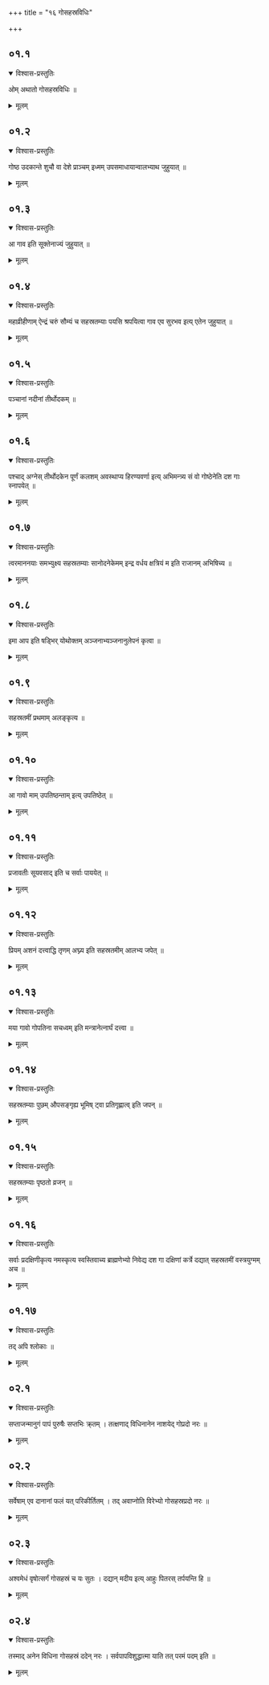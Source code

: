 +++
title = "१६ गोसहस्रविधिः"

+++
## ०१.१

<details open><summary>विश्वास-प्रस्तुतिः</summary>

ओम् अथातो गोसहस्रविधिः ॥  
</details>

<details><summary>मूलम्</summary>

ओम् अथातो गोसहस्रविधिः ॥  
</details>


## ०१.२

<details open><summary>विश्वास-प्रस्तुतिः</summary>

गोष्ठ उदकान्ते शुचौ वा देशे प्राञ्चम् इध्मम् उपसमाधायान्वालभ्याथ जुहुयात् ॥  
</details>

<details><summary>मूलम्</summary>

गोष्ठ उदकान्ते शुचौ वा देशे प्राञ्चम् इध्मम् उपसमाधायान्वालभ्याथ जुहुयात् ॥  
</details>


## ०१.३

<details open><summary>विश्वास-प्रस्तुतिः</summary>

आ गाव इति सूक्तेनाज्यं जुहुयात् ॥  
</details>

<details><summary>मूलम्</summary>

आ गाव इति सूक्तेनाज्यं जुहुयात् ॥  
</details>


## ०१.४

<details open><summary>विश्वास-प्रस्तुतिः</summary>

महाव्रीहीणाम् ऐन्द्रं चरुं सौम्यं च सहस्रतम्याः पयसि श्रपयित्वा गाव एव सुरभव इत्य् एतेन जुहुयात् ॥  
</details>

<details><summary>मूलम्</summary>

महाव्रीहीणाम् ऐन्द्रं चरुं सौम्यं च सहस्रतम्याः पयसि श्रपयित्वा गाव एव सुरभव इत्य् एतेन जुहुयात् ॥  
</details>


## ०१.५

<details open><summary>विश्वास-प्रस्तुतिः</summary>

पञ्चानां नदीनां तीर्थोदकम् ॥  
</details>

<details><summary>मूलम्</summary>

पञ्चानां नदीनां तीर्थोदकम् ॥  
</details>


## ०१.६

<details open><summary>विश्वास-प्रस्तुतिः</summary>

पश्चाद् अग्नेस् तीर्थोदकेन पूर्णं कलशम् अवस्थाप्य हिरण्यवर्णा इत्य् अभिमन्त्र्य सं वो गोष्ठेनेति दश गाः स्नापयेत् ॥  
</details>

<details><summary>मूलम्</summary>

पश्चाद् अग्नेस् तीर्थोदकेन पूर्णं कलशम् अवस्थाप्य हिरण्यवर्णा इत्य् अभिमन्त्र्य सं वो गोष्ठेनेति दश गाः स्नापयेत् ॥  
</details>


## ०१.७

<details open><summary>विश्वास-प्रस्तुतिः</summary>

त्वरमाननयाः समभ्युक्ष्य सहस्रतम्याः सानोदनेकेमम् इन्द्र वर्धय क्षत्रियं म इति राजानम् अभिषिच्य ॥  
</details>

<details><summary>मूलम्</summary>

त्वरमाननयाः समभ्युक्ष्य सहस्रतम्याः सानोदनेकेमम् इन्द्र वर्धय क्षत्रियं म इति राजानम् अभिषिच्य ॥  
</details>


## ०१.८

<details open><summary>विश्वास-प्रस्तुतिः</summary>

इमा आप इति षड्भिर् योथोक्तम् अञ्जनाभ्यञ्जनानुलेपनं कृत्वा ॥  
</details>

<details><summary>मूलम्</summary>

इमा आप इति षड्भिर् योथोक्तम् अञ्जनाभ्यञ्जनानुलेपनं कृत्वा ॥  
</details>


## ०१.९

<details open><summary>विश्वास-प्रस्तुतिः</summary>

सहस्रतमीं प्रथमाम् अलङ्कृत्य ॥  
</details>

<details><summary>मूलम्</summary>

सहस्रतमीं प्रथमाम् अलङ्कृत्य ॥  
</details>


## ०१.१०

<details open><summary>विश्वास-प्रस्तुतिः</summary>

आ गावो माम् उपतिष्ठन्ताम् इत्य् उपतिष्ठेत् ॥  
</details>

<details><summary>मूलम्</summary>

आ गावो माम् उपतिष्ठन्ताम् इत्य् उपतिष्ठेत् ॥  
</details>


## ०१.११

<details open><summary>विश्वास-प्रस्तुतिः</summary>

प्रजावतीः सूयवसाद् इति च सर्वाः पाययेत् ॥  
</details>

<details><summary>मूलम्</summary>

प्रजावतीः सूयवसाद् इति च सर्वाः पाययेत् ॥  
</details>


## ०१.१२

<details open><summary>विश्वास-प्रस्तुतिः</summary>

प्रियम् अशनं दत्त्वाद्धि तृणम् अघ्न्य इति सहस्रतमीम् आलभ्य जपेत् ॥  
</details>

<details><summary>मूलम्</summary>

प्रियम् अशनं दत्त्वाद्धि तृणम् अघ्न्य इति सहस्रतमीम् आलभ्य जपेत् ॥  
</details>


## ०१.१३

<details open><summary>विश्वास-प्रस्तुतिः</summary>

मया गावो गोपतिना सचध्वम् इति मन्त्रानेत्नार्घं दत्त्वा ॥  
</details>

<details><summary>मूलम्</summary>

मया गावो गोपतिना सचध्वम् इति मन्त्रानेत्नार्घं दत्त्वा ॥  
</details>


## ०१.१४

<details open><summary>विश्वास-प्रस्तुतिः</summary>

सहस्रतम्याः पुछम् औपसङ्गृह्य भूमिष् ट्वा प्रतिगृह्णात्व् इति जपन् ॥  
</details>

<details><summary>मूलम्</summary>

सहस्रतम्याः पुछम् औपसङ्गृह्य भूमिष् ट्वा प्रतिगृह्णात्व् इति जपन् ॥  
</details>


## ०१.१५

<details open><summary>विश्वास-प्रस्तुतिः</summary>

सहस्रतम्याः पृष्ठतो व्रजन् ॥  
</details>

<details><summary>मूलम्</summary>

सहस्रतम्याः पृष्ठतो व्रजन् ॥  
</details>


## ०१.१६

<details open><summary>विश्वास-प्रस्तुतिः</summary>

सर्वाः प्रदक्षिणीकृत्य नमस्कृत्य स्वस्तिवाच्य ब्राह्मणेभ्यो निवेद्य दश गा दक्षिणां कर्त्रे दद्यात् सहस्रतमीं वस्त्रयुग्मम् अच ॥  
</details>

<details><summary>मूलम्</summary>

सर्वाः प्रदक्षिणीकृत्य नमस्कृत्य स्वस्तिवाच्य ब्राह्मणेभ्यो निवेद्य दश गा दक्षिणां कर्त्रे दद्यात् सहस्रतमीं वस्त्रयुग्मम् अच ॥  
</details>


## ०१.१७

<details open><summary>विश्वास-प्रस्तुतिः</summary>

तद् अपि श्लोकाः ॥  
</details>

<details><summary>मूलम्</summary>

तद् अपि श्लोकाः ॥  
</details>


## ०२.१

<details open><summary>विश्वास-प्रस्तुतिः</summary>

सप्ताजन्मानुगं पापं पुरुषैः सप्तभिः क्र्तम् । तत्क्षणाद् विधिनानेन नाशयेद् गोप्रदो नरः ॥  
</details>

<details><summary>मूलम्</summary>

सप्ताजन्मानुगं पापं पुरुषैः सप्तभिः क्र्तम् । तत्क्षणाद् विधिनानेन नाशयेद् गोप्रदो नरः ॥  
</details>


## ०२.२

<details open><summary>विश्वास-प्रस्तुतिः</summary>

सर्वेषाम् एव दानानां फलं यत् परिकीर्तितम् । तद् अवाप्नोति विरेभ्यो गोसहस्रप्रदो नरः ॥  
</details>

<details><summary>मूलम्</summary>

सर्वेषाम् एव दानानां फलं यत् परिकीर्तितम् । तद् अवाप्नोति विरेभ्यो गोसहस्रप्रदो नरः ॥  
</details>


## ०२.३

<details open><summary>विश्वास-प्रस्तुतिः</summary>

अश्वमेधं वृषोत्सर्गं गोसहस्रं च यः सुतः । दद्यान् मदीय इत्य् आहुः पितरस् तर्पयन्ति हि ॥  
</details>

<details><summary>मूलम्</summary>

अश्वमेधं वृषोत्सर्गं गोसहस्रं च यः सुतः । दद्यान् मदीय इत्य् आहुः पितरस् तर्पयन्ति हि ॥  
</details>


## ०२.४

<details open><summary>विश्वास-प्रस्तुतिः</summary>

तस्माद् अनेन विधिना गोसहस्रं ददेन् नरः । सर्वपापविशुद्धात्मा याति तत् परमं पदम् इति ॥
</details>

<details><summary>मूलम्</summary>

तस्माद् अनेन विधिना गोसहस्रं ददेन् नरः । सर्वपापविशुद्धात्मा याति तत् परमं पदम् इति ॥
</details>


